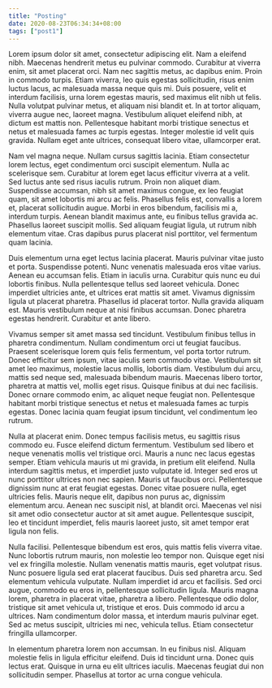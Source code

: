 ```yaml
---
title: "Posting"
date: 2020-08-23T06:34:34+08:00
tags: ["post1"]
---
```


Lorem ipsum dolor sit amet, consectetur adipiscing elit. Nam a eleifend nibh. Maecenas hendrerit metus eu pulvinar commodo. Curabitur at viverra enim, sit amet placerat orci. Nam nec sagittis metus, ac dapibus enim. Proin in commodo turpis. Etiam viverra, leo quis egestas sollicitudin, risus enim luctus lacus, ac malesuada massa neque quis mi. Duis posuere, velit et interdum facilisis, urna lorem egestas mauris, sed maximus elit nibh ut felis. Nulla volutpat pulvinar metus, et aliquam nisi blandit et. In at tortor aliquam, viverra augue nec, laoreet magna. Vestibulum aliquet eleifend nibh, at dictum est mattis non. Pellentesque habitant morbi tristique senectus et netus et malesuada fames ac turpis egestas. Integer molestie id velit quis gravida. Nullam eget ante ultrices, consequat libero vitae, ullamcorper erat.

Nam vel magna neque. Nullam cursus sagittis lacinia. Etiam consectetur lorem lectus, eget condimentum orci suscipit elementum. Nulla ac scelerisque sem. Curabitur at lorem eget lacus efficitur viverra at a velit. Sed luctus ante sed risus iaculis rutrum. Proin non aliquet diam. Suspendisse accumsan, nibh sit amet maximus congue, ex leo feugiat quam, sit amet lobortis mi arcu ac felis. Phasellus felis est, convallis a lorem et, placerat sollicitudin augue. Morbi in eros bibendum, facilisis mi a, interdum turpis. Aenean blandit maximus ante, eu finibus tellus gravida ac. Phasellus laoreet suscipit mollis. Sed aliquam feugiat ligula, ut rutrum nibh elementum vitae. Cras dapibus purus placerat nisl porttitor, vel fermentum quam lacinia.

Duis elementum urna eget lectus lacinia placerat. Mauris pulvinar vitae justo et porta. Suspendisse potenti. Nunc venenatis malesuada eros vitae varius. Aenean eu accumsan felis. Etiam in iaculis urna. Curabitur quis nunc eu dui lobortis finibus. Nulla pellentesque tellus sed laoreet vehicula. Donec imperdiet ultricies ante, et ultrices erat mattis sit amet. Vivamus dignissim ligula ut placerat pharetra. Phasellus id placerat tortor. Nulla gravida aliquam est. Mauris vestibulum neque at nisi finibus accumsan. Donec pharetra egestas hendrerit. Curabitur et ante libero.

Vivamus semper sit amet massa sed tincidunt. Vestibulum finibus tellus in pharetra condimentum. Nullam condimentum orci ut feugiat faucibus. Praesent scelerisque lorem quis felis fermentum, vel porta tortor rutrum. Donec efficitur sem ipsum, vitae iaculis sem commodo vitae. Vestibulum sit amet leo maximus, molestie lacus mollis, lobortis diam. Vestibulum dui arcu, mattis sed neque sed, malesuada bibendum mauris. Maecenas libero tortor, pharetra at mattis vel, mollis eget risus. Quisque finibus at dui nec facilisis. Donec ornare commodo enim, ac aliquet neque feugiat non. Pellentesque habitant morbi tristique senectus et netus et malesuada fames ac turpis egestas. Donec lacinia quam feugiat ipsum tincidunt, vel condimentum leo rutrum.

Nulla at placerat enim. Donec tempus facilisis metus, eu sagittis risus commodo eu. Fusce eleifend dictum fermentum. Vestibulum sed libero et neque venenatis mollis vel tristique orci. Mauris a nunc nec lacus egestas semper. Etiam vehicula mauris ut mi gravida, in pretium elit eleifend. Nulla interdum sagittis metus, et imperdiet justo vulputate id. Integer sed eros ut nunc porttitor ultrices non nec sapien. Mauris ut faucibus orci. Pellentesque dignissim nunc at erat feugiat egestas. Donec vitae posuere nulla, eget ultricies felis. Mauris neque elit, dapibus non purus ac, dignissim elementum arcu. Aenean nec suscipit nisl, at blandit orci. Maecenas vel nisi sit amet odio consectetur auctor at sit amet augue. Pellentesque suscipit, leo et tincidunt imperdiet, felis mauris laoreet justo, sit amet tempor erat ligula non felis.

Nulla facilisi. Pellentesque bibendum est eros, quis mattis felis viverra vitae. Nunc lobortis rutrum mauris, non molestie leo tempor non. Quisque eget nisi vel ex fringilla molestie. Nullam venenatis mattis mauris, eget volutpat risus. Nunc posuere ligula sed erat placerat faucibus. Duis sed pharetra arcu. Sed elementum vehicula vulputate. Nullam imperdiet id arcu et facilisis. Sed orci augue, commodo eu eros in, pellentesque sollicitudin ligula. Mauris magna lorem, pharetra in placerat vitae, pharetra a libero. Pellentesque odio dolor, tristique sit amet vehicula ut, tristique et eros. Duis commodo id arcu a ultrices. Nam condimentum dolor massa, et interdum mauris pulvinar eget. Sed ac metus suscipit, ultricies mi nec, vehicula tellus. Etiam consectetur fringilla ullamcorper.

In elementum pharetra lorem non accumsan. In eu finibus nisl. Aliquam molestie felis in ligula efficitur eleifend. Duis id tincidunt urna. Donec quis lectus erat. Quisque in urna eu elit ultrices iaculis. Maecenas feugiat dui non sollicitudin semper. Phasellus at tortor ac urna congue vehicula.
